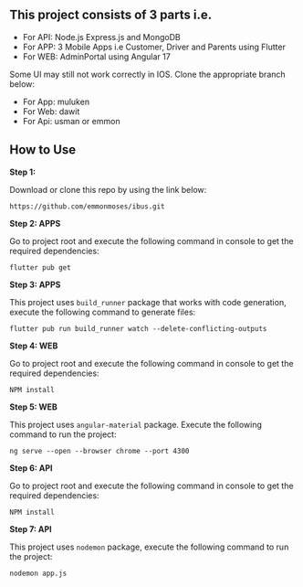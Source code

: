 ## This project consists of 3 parts i.e. 

* For API: Node.js Express.js and MongoDB
* For APP: 3 Mobile Apps i.e Customer, Driver and Parents using Flutter
* For WEB: AdminPortal using Angular 17

Some UI may still not work correctly in IOS. Clone the appropriate branch below:

* For App: muluken
* For Web: dawit
* For Api: usman or emmon

## How to Use 
**Step 1:**

Download or clone this repo by using the link below:

```
https://github.com/emmonmoses/ibus.git
```

**Step 2: APPS**

Go to project root and execute the following command in console to get the required dependencies: 

```
flutter pub get 
```

**Step 3: APPS**

This project uses `build_runner` package that works with code generation, execute the following command to generate files:

```
flutter pub run build_runner watch --delete-conflicting-outputs
```

**Step 4: WEB**

Go to project root and execute the following command in console to get the required dependencies: 

```
NPM install 
```

**Step 5: WEB**

This project uses `angular-material` package. Execute the following command to run the project:

```
ng serve --open --browser chrome --port 4300
```

**Step 6: API**

Go to project root and execute the following command in console to get the required dependencies: 

```
NPM install 
```

**Step 7: API**

This project uses `nodemon` package, execute the following command to run the project:

```
nodemon app.js
```
